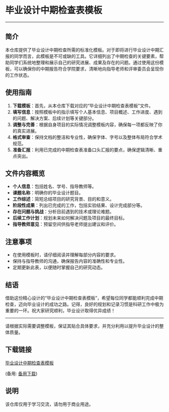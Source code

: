 # 毕业设计中期检查表模板

---

## 简介

本仓库提供了毕业设计中期检查所需的标准化模板。对于即将进行毕业设计中期汇报的同学而言，此模板是不可或缺的工具。它详细列出了中期检查的关键要素，帮助同学们系统地整理和展示自己的研究进展、成果及存在的问题。通过使用这份模板，可以确保你的中期报告符合学院要求，清晰地向指导老师和评审委员会呈现你的工作状态。

## 使用指南

1. **下载模板**：首先，从本仓库下载对应的“毕业设计中期检查表模板”文件。
2. **填写信息**：按照模板中的指示填写个人基本信息、项目概述、工作进度、遇到的问题、解决方案、后续计划等关键部分。
3. **调整与完善**：根据自身项目的实际情况调整模板内容，确保每一项都反映了你的真实进展。
4. **格式审查**：保持文档的整洁和专业性，确保字体、字号以及整体布局符合学术规范。
5. **准备汇报**：利用已完成的中期检查表准备口头汇报的要点，确保逻辑清晰、重点突出。

## 文件内容概览

- **个人信息**：包括姓名、学号、指导教师等。
- **课题名称**：明确你的毕业设计题目。
- **工作综述**：简短总结项目的研究背景、目的和意义。
- **阶段性成果**：列出已完成的工作，包括实验结果、设计完成部分等。
- **存在问题与挑战**：分析目前遇到的技术或理论难题。
- **后续工作计划**：规划未来如何解决问题及项目的最终目标。
- **指导教师意见**：预留空间供指导老师提出建议和评价。

## 注意事项

- 在使用模板时，请仔细阅读并理解每部分内容的要求。
- 保持与指导教师的沟通，确保报告内容的准确性和专业性。
- 定期更新此表，以便随时掌握自己的研究动态。

## 结语

借助这份精心设计的“毕业设计中期检查表模板”，希望每位同学都能顺利完成中期检查，迈向毕业设计的成功之路。记得，良好的规划和记录习惯是科研工作中极为重要的一环。祝大家研究顺利，毕业设计取得优异成绩！

---

请根据实际需要调整模板，保证其贴合具体要求，并充分利用以提升毕业设计的整体质量。

## 下载链接
[毕业设计中期检查表模板](https://pan.quark.cn/s/1cced33ba990) 

(备用: [备用下载](https://pan.baidu.com/s/1hjJfoMZvva9BazFSf9dAsQ?pwd=1234))

## 说明

该仓库仅用于学习交流，请勿用于商业用途。
